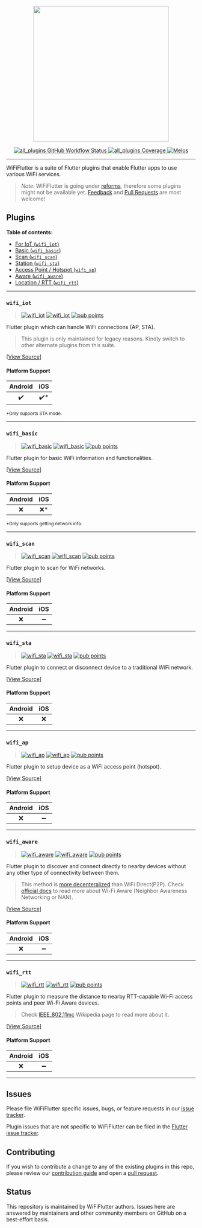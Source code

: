 <a href="https://wifi.flutternetwork.dev">
  <p align="center">  
    <img width="360px" src="logo/logo+name_color.png">
  </p>
</a>

<p align="center">
  <a href="https://github.com/alternadom/WiFiFlutter/actions?query=workflow%3Aall_plugins">
    <img src="https://github.com/alternadom/WiFiFlutter/workflows/all_plugins/badge.svg" alt="all_plugins GitHub Workflow Status"/>
  </a>
  <a href="https://codecov.io/gh/alternadom/WiFiFlutter/">
    <img src="https://codecov.io/gh/alternadom/WiFiFlutter/graph/badge.svg" alt="all_plugins Coverage"/>
  </a>
  <a href="https://github.com/invertase/melos#readme-badge">
    <img src="https://img.shields.io/badge/maintained%20with-melos-f700ff.svg" alt="Melos" />
  </a>
</p>

---

WiFiFlutter is a suite of Flutter plugins that enable Flutter apps to use various WiFi services.

> *Note*: WiFiFlutter is going under [reforms](https://github.com/alternadom/WiFiFlutter/issues/186), therefore some plugins might not be available yet. [Feedback](https://github.com/alternadom/WiFiFlutter/issues) and [Pull Requests](https://github.com/alternadom/WiFiFlutter/pulls) are most welcome!

## Plugins

**Table of contents:**

- [For IoT (`wifi_iot`)](#wifi_iot)
- [Basic (`wifi_basic`)](#wifi_basic)
- [Scan (`wifi_scan`)](#wifi_scan)
- [Station (`wifi_sta`)](#wifi_sta)
- [Access Point / Hotspot (`wifi_ap`)](#wifi_ap)
- [Aware (`wifi_aware`)](#wifi_aware)
- [Location / RTT  (`wifi_rtt`)](#wifi_rtt)

---

### `wifi_iot`
> [![wifi_iot][iot_workflow_badge]][iot_workflow] [![wifi_iot][iot_pub_badge]][iot_pub] [![pub points][iot_pub_points_badge]][iot_pub_points]

Flutter plugin which can handle WiFi connections (AP, STA).
> This plugin is only maintained for legacy reasons. Kindly switch to other alternate plugins from this suite.

[[View Source][iot_code]]

#### Platform Support
| Android | iOS |
| :-----: | :-: |
|    ✔️    |  ✔️* |

<sub>*Only supports STA mode.</sub>

---

### `wifi_basic`
> [![wifi_basic][basic_workflow_badge]][basic_workflow] [![wifi_basic][basic_pub_badge]][basic_pub] [![pub points][basic_pub_points_badge]][basic_pub_points]

Flutter plugin for basic WiFi information and functionalities.

[[View Source][basic_code]]

#### Platform Support
| Android | iOS |
| :-----: | :-: |
|    ❌    |  ❌* |

<sub>*Only supports getting network info.</sub>

---

### `wifi_scan`
> [![wifi_scan][scan_workflow_badge]][scan_workflow] [![wifi_scan][scan_pub_badge]][scan_pub] [![pub points][scan_pub_points_badge]][scan_pub_points]

Flutter plugin to scan for WiFi networks.

[[View Source][scan_code]]

#### Platform Support
| Android | iOS |
| :-----: | :-: |
|    ❌    | ➖  |

---

### `wifi_sta`
> [![wifi_sta][sta_workflow_badge]][sta_workflow] [![wifi_sta][sta_pub_badge]][sta_pub] [![pub points][sta_pub_points_badge]][sta_pub_points]

Flutter plugin to connect or disconnect device to a traditional WiFi network.

[[View Source][sta_code]]

#### Platform Support
| Android | iOS |
| :-----: | :-: |
|    ❌    |  ❌  |

---

### `wifi_ap`
> [![wifi_ap][ap_workflow_badge]][ap_workflow] [![wifi_ap][ap_pub_badge]][ap_pub] [![pub points][ap_pub_points_badge]][ap_pub_points]

Flutter plugin to setup device as a WiFi access point (hotspot).

[[View Source][ap_code]]

#### Platform Support
| Android | iOS |
| :-----: | :-: |
|    ❌    |  ➖ |

---

### `wifi_aware`
> [![wifi_aware][aware_workflow_badge]][aware_workflow] [![wifi_aware][aware_pub_badge]][aware_pub] [![pub points][aware_pub_points_badge]][aware_pub_points]

Flutter plugin to discover and connect directly to nearby devices without any other type of connectivity between them.
> This method is [more decenteralized][aware_direct_differences] than WiFi Direct(P2P). Check [official docs][aware_official_docs] to read more about Wi-Fi Aware (Neighbor Awareness Networking or NAN).

[[View Source][aware_code]]

#### Platform Support
| Android | iOS |
| :-----: | :-: |
|    ❌    |  ➖ |

---

### `wifi_rtt`
> [![wifi_rtt][rtt_workflow_badge]][rtt_workflow] [![wifi_rtt][rtt_pub_badge]][rtt_pub] [![pub points][rtt_pub_points_badge]][rtt_pub_points]

Flutter plugin to measure the distance to nearby RTT-capable Wi-Fi access points and peer Wi-Fi Aware devices. 
> Check [IEEE_802.11mc][rtt_wikipedia] Wikipedia page to read more about it.

[[View Source][rtt_code]]

#### Platform Support
| Android | iOS |
| :-----: | :-: |
|    ❌    |  ➖ |

---

## Issues

Please file WiFiFlutter specific issues, bugs, or feature requests in our [issue tracker](https://github.com/alternadom/WiFiFlutter/issues/new).

Plugin issues that are not specific to WiFiFlutter can be filed in the [Flutter issue tracker](https://github.com/flutter/flutter/issues/new).

## Contributing

If you wish to contribute a change to any of the existing plugins in this repo,
please review our [contribution guide](https://github.com/alternadom/WiFiFlutter/blob/master/CONTRIBUTING.md)
and open a [pull request](https://github.com/alternadom/WiFiFlutter/pulls).

## Status

This repository is maintained by WiFiFlutter authors. Issues here are answered by maintainers and other community members on GitHub on a best-effort basis.

<!-- links -->
[iot_code]: https://github.com/alternadom/WiFiFlutter/tree/master/packages/wifi_iot
[iot_workflow]: https://github.com/alternadom/WiFiFlutter/actions/workflows/wifi_iot.yaml
[iot_workflow_badge]: https://github.com/alternadom/WiFiFlutter/actions/workflows/wifi_iot.yaml/badge.svg
[iot_pub]: https://pub.dev/packages/wifi_iot
[iot_pub_badge]: https://img.shields.io/pub/v/wifi_iot.svg
[iot_pub_points]: https://pub.dev/packages/wifi_iot/score
[iot_pub_points_badge]: https://badges.bar/wifi_iot/pub%20points

[basic_code]: https://github.com/alternadom/WiFiFlutter/tree/master/packages/wifi_basic
[basic_workflow]: https://github.com/alternadom/WiFiFlutter/actions/workflows/wifi_basic.yaml
[basic_workflow_badge]: https://github.com/alternadom/WiFiFlutter/actions/workflows/wifi_basic.yaml/badge.svg
[basic_pub]: https://pub.dev/packages/wifi_basic
[basic_pub_badge]: https://img.shields.io/pub/v/wifi_basic.svg
[basic_pub_points]: https://pub.dev/packages/wifi_basic/score
[basic_pub_points_badge]: https://badges.bar/wifi_basic/pub%20points

[scan_code]: https://github.com/alternadom/WiFiFlutter/tree/master/packages/wifi_scan
[scan_workflow]: https://github.com/alternadom/WiFiFlutter/actions/workflows/wifi_scan.yaml
[scan_workflow_badge]: https://github.com/alternadom/WiFiFlutter/actions/workflows/wifi_scan.yaml/badge.svg
[scan_pub]: https://pub.dev/packages/wifi_scan
[scan_pub_badge]: https://img.shields.io/pub/v/wifi_scan.svg
[scan_pub_points]: https://pub.dev/packages/wifi_scan/score
[scan_pub_points_badge]: https://badges.bar/wifi_scan/pub%20points

[sta_code]: https://github.com/alternadom/WiFiFlutter/tree/master/packages/wifi_sta
[sta_workflow]: https://github.com/alternadom/WiFiFlutter/actions/workflows/wifi_sta.yaml
[sta_workflow_badge]: https://github.com/alternadom/WiFiFlutter/actions/workflows/wifi_sta.yaml/badge.svg
[sta_pub]: https://pub.dev/packages/wifi_sta
[sta_pub_badge]: https://img.shields.io/pub/v/wifi_sta.svg
[sta_pub_points]: https://pub.dev/packages/wifi_sta/score
[sta_pub_points_badge]: https://badges.bar/wifi_sta/pub%20points

[ap_code]: https://github.com/alternadom/WiFiFlutter/tree/master/packages/wifi_ap
[ap_workflow]: https://github.com/alternadom/WiFiFlutter/actions/workflows/wifi_ap.yaml
[ap_workflow_badge]: https://github.com/alternadom/WiFiFlutter/actions/workflows/wifi_ap.yaml/badge.svg
[ap_pub]: https://pub.dev/packages/wifi_ap
[ap_pub_badge]: https://img.shields.io/pub/v/wifi_ap.svg
[ap_pub_points]: https://pub.dev/packages/wifi_ap/score
[ap_pub_points_badge]: https://badges.bar/wifi_ap/pub%20points

[aware_code]: https://github.com/alternadom/WiFiFlutter/tree/master/packages/wifi_aware
[aware_workflow]: https://github.com/alternadom/WiFiFlutter/actions/workflows/wifi_aware.yaml
[aware_workflow_badge]: https://github.com/alternadom/WiFiFlutter/actions/workflows/wifi_aware.yaml/badge.svg
[aware_pub]: https://pub.dev/packages/wifi_aware
[aware_pub_badge]: https://img.shields.io/pub/v/wifi_aware.svg
[aware_pub_points]: https://pub.dev/packages/wifi_aware/score
[aware_pub_points_badge]: https://badges.bar/wifi_aware/pub%20points
[aware_official_docs]: https://www.wi-fi.org/discover-wi-fi/wi-fi-aware
[aware_direct_differences]: https://www.wi-fi.org/knowledge-center/faq/what-is-the-relationship-between-wi-fi-aware-and-wi-fi-direct

[rtt_code]: https://github.com/alternadom/WiFiFlutter/tree/master/packages/wifi_rtt
[rtt_workflow]: https://github.com/alternadom/WiFiFlutter/actions/workflows/wifi_rtt.yaml
[rtt_workflow_badge]: https://github.com/alternadom/WiFiFlutter/actions/workflows/wifi_rtt.yaml/badge.svg
[rtt_pub]: https://pub.dev/packages/wifi_rtt
[rtt_pub_badge]: https://img.shields.io/pub/v/wifi_rtt.svg
[rtt_pub_points]: https://pub.dev/packages/wifi_rtt/score
[rtt_pub_points_badge]: https://badges.bar/wifi_rtt/pub%20points
[rtt_wikipedia]: https://en.wikipedia.org/wiki/IEEE_802.11mc
